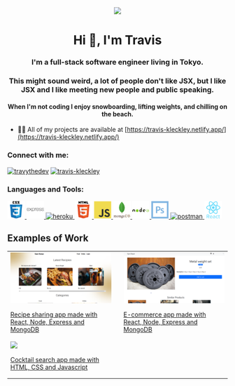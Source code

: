 <div align="center">
<img src = "https://travis-kleckley.netlify.app/logo-small3.png" />
</div>

<h1 align="center">Hi 👋, I'm Travis</h1>
<h3 align="center">I'm a full-stack software engineer living in Tokyo.</h3>
<h3 align="center">This might sound weird, a lot of people don't like JSX, but I like JSX and I like meeting new people and public speaking.</h3>
<h4 align="center">When I'm not coding I enjoy snowboarding, lifting weights, and chilling on the beach.</h4>

- 👨‍💻 All of my projects are available at [https://travis-kleckley.netlify.app/](https://travis-kleckley.netlify.app/)



<h3 align="left">Connect with me:</h3>
<p align="left">
<a href="https://twitter.com/travythedev" target="blank"><img align="center" src="https://raw.githubusercontent.com/rahuldkjain/github-profile-readme-generator/master/src/images/icons/Social/twitter.svg" alt="travythedev" height="30" width="40" /></a>
<a href="https://linkedin.com/in/travis-kleckley" target="blank"><img align="center" src="https://raw.githubusercontent.com/rahuldkjain/github-profile-readme-generator/master/src/images/icons/Social/linked-in-alt.svg" alt="travis-kleckley" height="30" width="40" /></a>
</p>

<h3 align="left">Languages and Tools:</h3>
<p align="left"> <a href="https://www.w3schools.com/css/" target="_blank" rel="noreferrer"> <img src="https://raw.githubusercontent.com/devicons/devicon/master/icons/css3/css3-original-wordmark.svg" alt="css3" width="40" height="40"/> </a> <a href="https://expressjs.com" target="_blank" rel="noreferrer"> <img src="https://raw.githubusercontent.com/devicons/devicon/master/icons/express/express-original-wordmark.svg" alt="express" width="40" height="40"/> </a> <a href="https://heroku.com" target="_blank" rel="noreferrer"> <img src="https://www.vectorlogo.zone/logos/heroku/heroku-icon.svg" alt="heroku" width="40" height="40"/> </a> <a href="https://www.w3.org/html/" target="_blank" rel="noreferrer"> <img src="https://raw.githubusercontent.com/devicons/devicon/master/icons/html5/html5-original-wordmark.svg" alt="html5" width="40" height="40"/> </a> <a href="https://developer.mozilla.org/en-US/docs/Web/JavaScript" target="_blank" rel="noreferrer"> <img src="https://raw.githubusercontent.com/devicons/devicon/master/icons/javascript/javascript-original.svg" alt="javascript" width="40" height="40"/> </a> <a href="https://www.mongodb.com/" target="_blank" rel="noreferrer"> <img src="https://raw.githubusercontent.com/devicons/devicon/master/icons/mongodb/mongodb-original-wordmark.svg" alt="mongodb" width="40" height="40"/> </a> <a href="https://nodejs.org" target="_blank" rel="noreferrer"> <img src="https://raw.githubusercontent.com/devicons/devicon/master/icons/nodejs/nodejs-original-wordmark.svg" alt="nodejs" width="40" height="40"/> </a> <a href="https://www.photoshop.com/en" target="_blank" rel="noreferrer"> <img src="https://raw.githubusercontent.com/devicons/devicon/master/icons/photoshop/photoshop-line.svg" alt="photoshop" width="40" height="40"/> </a> <a href="https://postman.com" target="_blank" rel="noreferrer"> <img src="https://www.vectorlogo.zone/logos/getpostman/getpostman-icon.svg" alt="postman" width="40" height="40"/> </a> <a href="https://reactjs.org/" target="_blank" rel="noreferrer"> <img src="https://raw.githubusercontent.com/devicons/devicon/master/icons/react/react-original-wordmark.svg" alt="react" width="40" height="40"/> </a> </p>

## Examples of Work
<div align="center">
<table><tr>
    <td>
      <a href ="https://github.com/TravyTheDev/open-recipe"> 
      <img width="300px" src ="https://github.com/TravyTheDev/TravyTheDev/blob/main/recipe-screenshot3a.png?raw=true" />
      <p>Recipe sharing app made with <br> React, Node, Express and MongoDB</p></a>
    </td>
    <td></td>
    <td>
      <a href ="https://github.com/TravyTheDev/gym-depot">
      <img width="300px"  src ="https://github.com/TravyTheDev/TravyTheDev/blob/main/gym-depot-screenshot2.png?raw=true" />
      <p>E-commerce app made with <br> React, Node, Express and MongoDB</p></a>
    </td>
    <tr>
    <td>
    <a href= "https://github.com/TravyTheDev/Cocktail-recipe-app">
    <img width="300px"  src ="https://user-images.githubusercontent.com/105356729/169925847-1b2f532a-3f3e-458e-be38-56592ad52e0c.jpg" />
    <p>Cocktail search app made with <br> HTML, CSS and Javascript</p></a>
    </td>
</td></tr></table>

</div>
